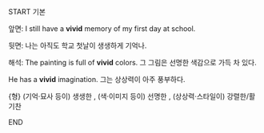 START
기본

앞면:
I still have a **vivid** memory of my first day at school.

뒷면:
나는 아직도 학교 첫날이 생생하게 기억나.

해석:
The painting is full of **vivid** colors.
그 그림은 선명한 색감으로 가득 차 있다.

He has a **vivid** imagination.
그는 상상력이 아주 풍부하다.

{형} (기억·묘사 등이) 생생한 , (색·이미지 등이) 선명한 , (상상력·스타일이) 강렬한/활기찬
<!--ID: 1754705718002-->
END